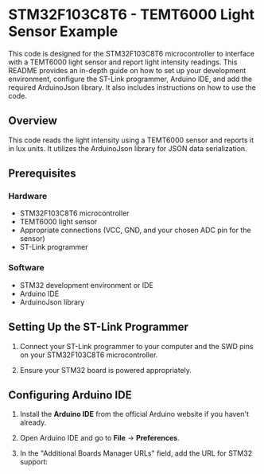 # STM32F103C8T6 - TEMT6000 Light Sensor Example

This code is designed for the STM32F103C8T6 microcontroller to interface with a TEMT6000 light sensor and report light intensity readings. This README provides an in-depth guide on how to set up your development environment, configure the ST-Link programmer, Arduino IDE, and add the required ArduinoJson library. It also includes instructions on how to use the code.

## Overview

This code reads the light intensity using a TEMT6000 sensor and reports it in lux units. It utilizes the ArduinoJson library for JSON data serialization.

## Prerequisites

### Hardware

- STM32F103C8T6 microcontroller
- TEMT6000 light sensor
- Appropriate connections (VCC, GND, and your chosen ADC pin for the sensor)
- ST-Link programmer

### Software

- STM32 development environment or IDE
- Arduino IDE
- ArduinoJson library

## Setting Up the ST-Link Programmer

1. Connect your ST-Link programmer to your computer and the SWD pins on your STM32F103C8T6 microcontroller.

2. Ensure your STM32 board is powered appropriately.

## Configuring Arduino IDE

1. Install the **Arduino IDE** from the official Arduino website if you haven't already.

2. Open Arduino IDE and go to **File** -> **Preferences**.

3. In the "Additional Boards Manager URLs" field, add the URL for STM32 support:

